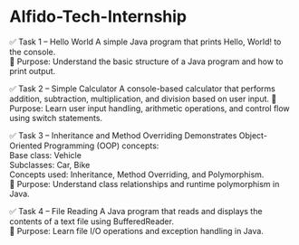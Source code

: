 # Alfido-Tech-Internship
✅ Task 1 – Hello World
A simple Java program that prints Hello, World! to the console.                                                          
📌 Purpose: Understand the basic structure of a Java program and how to print output.

✅ Task 2 – Simple Calculator
A console-based calculator that performs addition, subtraction, multiplication, and division based on user input. 
📌 Purpose: Learn user input handling, arithmetic operations, and control flow using switch statements.

✅ Task 3 – Inheritance and Method Overriding
Demonstrates Object-Oriented Programming (OOP) concepts:                                                 
Base class: Vehicle                      
Subclasses: Car, Bike                         
Concepts used: Inheritance, Method Overriding, and Polymorphism.                                                                    
📌 Purpose: Understand class relationships and runtime polymorphism in Java.

✅ Task 4 – File Reading
A Java program that reads and displays the contents of a text file using BufferedReader.                             
📌 Purpose: Learn file I/O operations and exception handling in Java.
